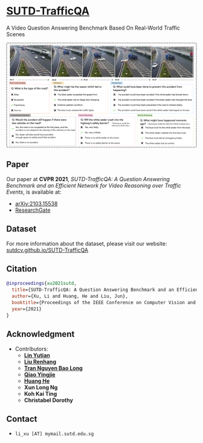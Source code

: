 # [SUTD-TrafficQA](https://sutdcv.github.io/SUTD-TrafficQA/)

A Video Question Answering Benchmark Based On Real-World Traffic Scenes

![](imgs/featured.png)

## Paper

Our paper at **CVPR 2021**, _SUTD-TrafficQA: A Question Answering Benchmark and an Efficient Network for Video Reasoning over Traffic Events_, is available at:

-   [arXiv:2103.15538](https://arxiv.org/abs/2103.15538)
-   [ResearchGate](https://www.researchgate.net/publication/350432154_TrafficQA_A_Question_Answering_Benchmark_and_an_Efficient_Network_for_Video_Reasoning_over_Traffic_Events)
<!-- -   [CVF Open Access]() -->

## Dataset

For more information about the dataset, please visit our website: [sutdcv.github.io/SUTD-TrafficQA](https://sutdcv.github.io/SUTD-TrafficQA/#/)

## Citation

```bibtex
@inproceedings{xu2021sutd,
  title={SUTD-TrafficQA: A Question Answering Benchmark and an Efficient Network for Video Reasoning over Traffic Events},
  author={Xu, Li and Huang, He and Liu, Jun},
  booktitle={Proceedings of the IEEE Conference on Computer Vision and Pattern Recognition},
  year={2021}
}
```

## Acknowledgment

-   Contributors:
    -   [**Lin Yutian**](https://github.com/Lynn-020809)
    -   [**Liu Renhang**](https://github.com/Samillynn)
    -   [**Tran Nguyen Bao Long**](https://github.com/TNBL265)
    -   [**Qiao Yingjie**](https://github.com/YingjieQiao)
    -   [**Huang He**](https://github.com/MarkHershey)
    -   **Xun Long Ng**
    -   **Koh Kai Ting**
    -   **Christabel Dorothy**

## Contact

-   `li_xu [AT] mymail.sutd.edu.sg`
